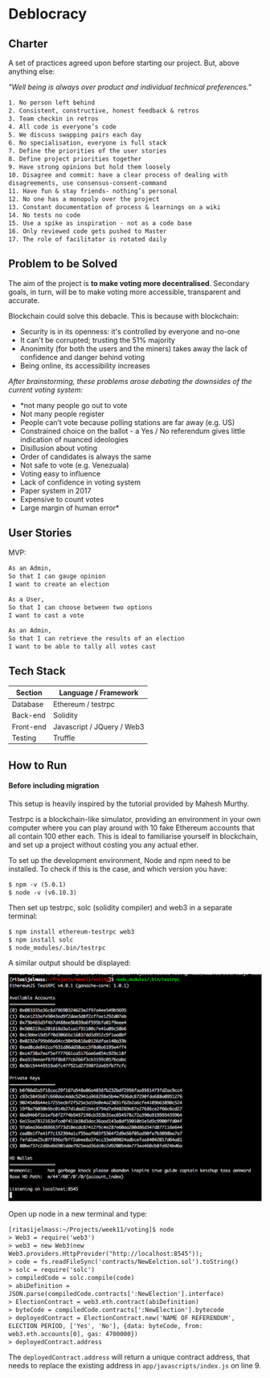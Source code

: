 Deblocracy
==========

## Charter

A set of practices agreed upon before starting our project. But, above anything else:

*"Well being is always over product and individual technical preferences."*

```
1. No person left behind 
2. Consistent, constructive, honest feedback & retros 
3. Team checkin in retros 
4. All code is everyone’s code 
5. We discuss swapping pairs each day 
6. No specialisation, everyone is full stack 
7. Define the priorities of the user stories 
8. Define project priorities together 
9. Have strong opinions but hold them loosely 
10. Disagree and commit: have a clear process of dealing with disagreements, use consensus-consent-command
11. Have fun & stay friends- nothing’s personal 
12. No one has a monopoly over the project 
13. Constant documentation of process & learnings on a wiki
14. No tests no code 
15. Use a spike as inspiration - not as a code base 
16. Only reviewed code gets pushed to Master
17. The role of facilitator is rotated daily
```

## Problem to be Solved
The aim of the project is **to make voting more decentralised**. Secondary goals, in turn, will be to make voting more
accessible, transparent and accurate.

Blockchain could solve this debacle. This is because with blockchain:
- Security is in its openness: it's controlled by everyone and no-one
- It can't be corrupted; trusting the 51% majority
- Anonimity (for both the users and the miners) takes away the lack of confidence and danger behind voting
- Being online, its accessibility increases

*After brainstorming, these problems arose debating the downsides of the current voting system:*
* *not many people go out to vote
* Not many people register
* People can’t vote because polling stations are far away (e.g. US)
* Constrained choice on the ballot - a Yes / No referendum gives little indication of nuanced ideologies
* Disillusion about voting 
* Order of candidates is always the same 
* Not safe to vote (e.g. Venezuala)
* Voting easy to influence 
* Lack of confidence in voting system 
* Paper system in 2017 
* Expensive to count votes 
* Large margin of human error* 

## User Stories

MVP:
```
As an Admin,
So that I can gauge opinion
I want to create an election
```
```
As a User,
So that I can choose between two options 
I want to cast a vote 
```
```
As an Admin,
So that I can retrieve the results of an election 
I want to be able to tally all votes cast
```

## Tech Stack

Section | Language / Framework
------- | -------------------
Database | Ethereum / testrpc
Back-end | Solidity
Front-end | Javascript / JQuery / Web3
Testing | Truffle

## How to Run

#### Before including migration
This setup is heavily inspired by the tutorial provided by Mahesh Murthy.

Testrpc is a blockchain-like simulator, providing an environment in your own computer where you can play around with 10
fake Ethereum accounts that all contain 100 ether each. This is ideal to familiarise yourself in blockchain, and set up
a project without costing you any actual ether.

To set up the development environment, Node and npm need to be installed. To check if this is the case, and which
version you have:
```
$ npm -v (5.0.1)
$ node -v (v6.10.3)
```

Then set up testrpc, solc (solidity compiler) and web3 in a separate terminal:

``` 
$ npm install ethereum-testrpc web3
$ npm install solc
$ node_modules/.bin/testrpc
```

A similar output should be displayed:

![testprc](images/testprc.png?raw=true)

Open up node in a new terminal and type:
```
[ritasijelmass:~/Projects/week11/voting]$ node
> Web3 = require('web3')
> web3 = new Web3(new Web3.providers.HttpProvider("http://localhost:8545"));
> code = fs.readFileSync('contracts/NewEelction.sol').toString()
> solc = require('solc')
> compiledCode = solc.compile(code)
> abiDefinition = JSON.parse(compiledCode.contracts[':NewElection'].interface)
> ElectionContract = web3.eth.contract(abiDefinition)
> byteCode = compiledCode.contracts[':NewElection'].bytecode
> deployedContract = ElectionContract.new('NAME OF REFERENDUM', ELECTION PERIOD, ['Yes', 'No'], {data: byteCode, from: web3.eth.accounts[0], gas: 4700000})
> deployedContract.address
```
The `deployedContract.address` will return a unique contract address, that needs to replace the existing address in
`app/javascripts/index.js` on line 9.
